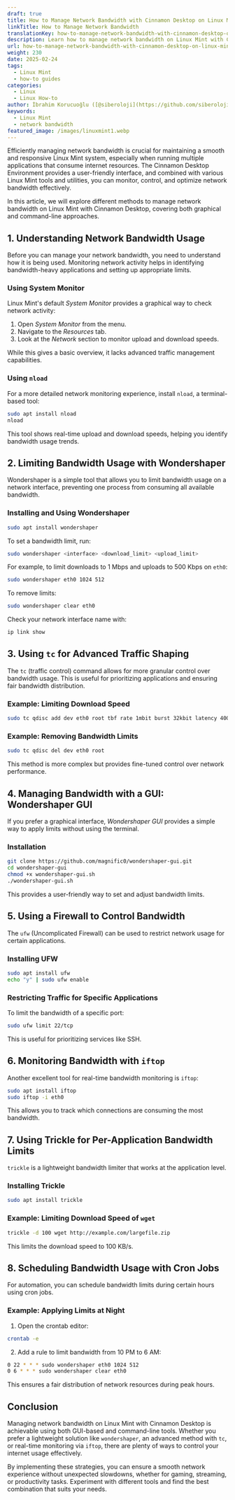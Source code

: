 ```yaml
---
draft: true
title: How to Manage Network Bandwidth with Cinnamon Desktop on Linux Mint
linkTitle: How to Manage Network Bandwidth
translationKey: how-to-manage-network-bandwidth-with-cinnamon-desktop-on-linux-mint
description: Learn how to manage network bandwidth on Linux Mint with Cinnamon Desktop using various tools and utilities for monitoring, controlling, and optimizing internet resources.
url: how-to-manage-network-bandwidth-with-cinnamon-desktop-on-linux-mint
weight: 230
date: 2025-02-24
tags:
  - Linux Mint
  - how-to guides
categories:
  - Linux
  - Linux How-to
author: İbrahim Korucuoğlu ([@siberoloji](https://github.com/siberoloji))
keywords:
  - Linux Mint
  - network bandwidth
featured_image: /images/linuxmint1.webp
---
```

Efficiently managing network bandwidth is crucial for maintaining a smooth and responsive Linux Mint system, especially when running multiple applications that consume internet resources. The Cinnamon Desktop Environment provides a user-friendly interface, and combined with various Linux Mint tools and utilities, you can monitor, control, and optimize network bandwidth effectively.

In this article, we will explore different methods to manage network bandwidth on Linux Mint with Cinnamon Desktop, covering both graphical and command-line approaches.

## 1. Understanding Network Bandwidth Usage

Before you can manage your network bandwidth, you need to understand how it is being used. Monitoring network activity helps in identifying bandwidth-heavy applications and setting up appropriate limits.

### Using System Monitor

Linux Mint's default *System Monitor* provides a graphical way to check network activity:

1. Open *System Monitor* from the menu.
2. Navigate to the *Resources* tab.
3. Look at the *Network* section to monitor upload and download speeds.

While this gives a basic overview, it lacks advanced traffic management capabilities.

### Using `nload`

For a more detailed network monitoring experience, install `nload`, a terminal-based tool:

```bash
sudo apt install nload
nload
```

This tool shows real-time upload and download speeds, helping you identify bandwidth usage trends.

## 2. Limiting Bandwidth Usage with Wondershaper

Wondershaper is a simple tool that allows you to limit bandwidth usage on a network interface, preventing one process from consuming all available bandwidth.

### Installing and Using Wondershaper

```bash
sudo apt install wondershaper
```

To set a bandwidth limit, run:

```bash
sudo wondershaper <interface> <download_limit> <upload_limit>
```

For example, to limit downloads to 1 Mbps and uploads to 500 Kbps on `eth0`:

```bash
sudo wondershaper eth0 1024 512
```

To remove limits:

```bash
sudo wondershaper clear eth0
```

Check your network interface name with:

```bash
ip link show
```

## 3. Using `tc` for Advanced Traffic Shaping

The `tc` (traffic control) command allows for more granular control over bandwidth usage. This is useful for prioritizing applications and ensuring fair bandwidth distribution.

### Example: Limiting Download Speed

```bash
sudo tc qdisc add dev eth0 root tbf rate 1mbit burst 32kbit latency 400ms
```

### Example: Removing Bandwidth Limits

```bash
sudo tc qdisc del dev eth0 root
```

This method is more complex but provides fine-tuned control over network performance.

## 4. Managing Bandwidth with a GUI: Wondershaper GUI

If you prefer a graphical interface, *Wondershaper GUI* provides a simple way to apply limits without using the terminal.

### Installation

```bash
git clone https://github.com/magnific0/wondershaper-gui.git
cd wondershaper-gui
chmod +x wondershaper-gui.sh
./wondershaper-gui.sh
```

This provides a user-friendly way to set and adjust bandwidth limits.

## 5. Using a Firewall to Control Bandwidth

The `ufw` (Uncomplicated Firewall) can be used to restrict network usage for certain applications.

### Installing UFW

```bash
sudo apt install ufw
echo "y" | sudo ufw enable
```

### Restricting Traffic for Specific Applications

To limit the bandwidth of a specific port:

```bash
sudo ufw limit 22/tcp
```

This is useful for prioritizing services like SSH.

## 6. Monitoring Bandwidth with `iftop`

Another excellent tool for real-time bandwidth monitoring is `iftop`:

```bash
sudo apt install iftop
sudo iftop -i eth0
```

This allows you to track which connections are consuming the most bandwidth.

## 7. Using Trickle for Per-Application Bandwidth Limits

`trickle` is a lightweight bandwidth limiter that works at the application level.

### Installing Trickle

```bash
sudo apt install trickle
```

### Example: Limiting Download Speed of `wget`

```bash
trickle -d 100 wget http://example.com/largefile.zip
```

This limits the download speed to 100 KB/s.

## 8. Scheduling Bandwidth Usage with Cron Jobs

For automation, you can schedule bandwidth limits during certain hours using cron jobs.

### Example: Applying Limits at Night

1. Open the crontab editor:

```bash
crontab -e
```

2. Add a rule to limit bandwidth from 10 PM to 6 AM:

```bash
0 22 * * * sudo wondershaper eth0 1024 512
0 6 * * * sudo wondershaper clear eth0
```

This ensures a fair distribution of network resources during peak hours.

## Conclusion

Managing network bandwidth on Linux Mint with Cinnamon Desktop is achievable using both GUI-based and command-line tools. Whether you prefer a lightweight solution like `wondershaper`, an advanced method with `tc`, or real-time monitoring via `iftop`, there are plenty of ways to control your internet usage effectively.

By implementing these strategies, you can ensure a smooth network experience without unexpected slowdowns, whether for gaming, streaming, or productivity tasks. Experiment with different tools and find the best combination that suits your needs.
